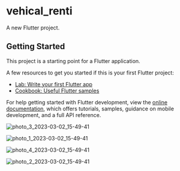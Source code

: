 # vehical_renti

A new Flutter project.

## Getting Started

This project is a starting point for a Flutter application.

A few resources to get you started if this is your first Flutter project:

- [Lab: Write your first Flutter app](https://docs.flutter.dev/get-started/codelab)
- [Cookbook: Useful Flutter samples](https://docs.flutter.dev/cookbook)

For help getting started with Flutter development, view the
[online documentation](https://docs.flutter.dev/), which offers tutorials,
samples, guidance on mobile development, and a full API reference.


![photo_3_2023-03-02_15-49-41](https://user-images.githubusercontent.com/113025389/222400857-e18f581c-da58-4309-b62e-5cca5dc3bf79.jpg)

![photo_1_2023-03-02_15-49-41](https://user-images.githubusercontent.com/113025389/222401348-e42c4a6e-be3a-45c3-b09c-598b52a7aaed.jpg)

![photo_4_2023-03-02_15-49-41](https://user-images.githubusercontent.com/113025389/222401785-0fc9dc5a-3e0a-4927-9355-0c337d4278b9.jpg)

![photo_2_2023-03-02_15-49-41](https://user-images.githubusercontent.com/113025389/222402467-8dd0b420-a28f-431a-bb87-45bdcf85934b.jpg)
